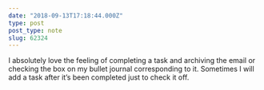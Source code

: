 ```yaml
---
date: "2018-09-13T17:18:44.000Z"
type: post 
post_type: note
slug: 62324
---
```

I absolutely love the feeling of completing a task and archiving the email or checking the box on my bullet journal corresponding to it. Sometimes I will add a task after it’s been completed just to check it off.
